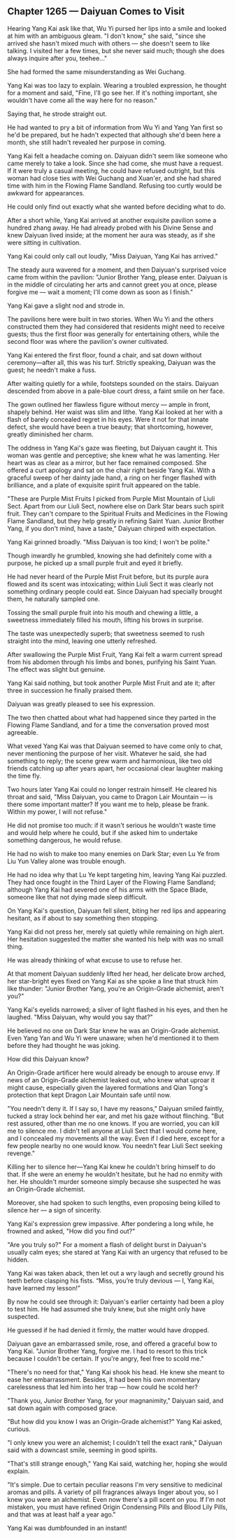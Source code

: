 ## Chapter 1265 — Daiyuan Comes to Visit

Hearing Yang Kai ask like that, Wu Yi pursed her lips into a smile and looked at him with an ambiguous gleam. "I don't know,"
she said, "since she arrived she hasn't mixed much with others — she doesn't seem to like talking. I visited her a few times, but she never said much; though she does always inquire after you, teehee..."

She had formed the same misunderstanding as Wei Guchang.

Yang Kai was too lazy to explain. Wearing a troubled expression, he thought for a moment and said, "Fine, I'll go see her. If it's nothing important, she wouldn't have come all the way here for no reason."

Saying that, he strode straight out.

He had wanted to pry a bit of information from Wu Yi and Yang Yan first so he'd be prepared, but he hadn't expected that although she'd been here a month, she still hadn't revealed her purpose in coming.

Yang Kai felt a headache coming on. Daiyuan didn't seem like someone who came merely to take a look. Since she had come, she must have a request. If it were truly a casual meeting, he could have refused outright, but this woman had close ties with Wei Guchang and Xuan'er, and she had shared time with him in the Flowing Flame Sandland. Refusing too curtly would be awkward for appearances.

He could only find out exactly what she wanted before deciding what to do.

After a short while, Yang Kai arrived at another exquisite pavilion some a hundred zhang away. He had already probed with his Divine Sense and knew Daiyuan lived inside; at the moment her aura was steady, as if she were sitting in cultivation.

Yang Kai could only call out loudly, "Miss Daiyuan, Yang Kai has arrived."

The steady aura wavered for a moment, and then Daiyuan's surprised voice came from within the pavilion: "Junior Brother Yang, please enter. Daiyuan is in the middle of circulating her arts and cannot greet you at once, please forgive me — wait a moment; I'll come down as soon as I finish."

Yang Kai gave a slight nod and strode in.

The pavilions here were built in two stories. When Wu Yi and the others constructed them they had considered that residents might need to receive guests; thus the first floor was generally for entertaining others, while the second floor was where the pavilion's owner cultivated.

Yang Kai entered the first floor, found a chair, and sat down without ceremony—after all, this was his turf. Strictly speaking, Daiyuan was the guest; he needn't make a fuss.

After waiting quietly for a while, footsteps sounded on the stairs. Daiyuan descended from above in a pale-blue court dress, a faint smile on her face.

The gown outlined her flawless figure without mercy — ample in front, shapely behind. Her waist was slim and lithe. Yang Kai looked at her with a flash of barely concealed regret in his eyes. Were it not for that innate defect, she would have been a true beauty; that shortcoming, however, greatly diminished her charm.

The oddness in Yang Kai's gaze was fleeting, but Daiyuan caught it. This woman was gentle and perceptive; she knew what he was lamenting. Her heart was as clear as a mirror, but her face remained composed. She offered a curt apology and sat on the chair right beside Yang Kai. With a graceful sweep of her dainty jade hand, a ring on her finger flashed with brilliance, and a plate of exquisite spirit fruit appeared on the table.

"These are Purple Mist Fruits I picked from Purple Mist Mountain of Liuli Sect. Apart from our Liuli Sect, nowhere else on Dark Star bears such spirit fruit. They can't compare to the Spiritual Fruits and Medicines in the Flowing Flame Sandland, but they help greatly in refining Saint Yuan. Junior Brother Yang, if you don't mind, have a taste," Daiyuan chirped with expectation.

Yang Kai grinned broadly. "Miss Daiyuan is too kind; I won't be polite."

Though inwardly he grumbled, knowing she had definitely come with a purpose, he picked up a small purple fruit and eyed it briefly.

He had never heard of the Purple Mist Fruit before, but its purple aura flowed and its scent was intoxicating; within Liuli Sect it was clearly not something ordinary people could eat. Since Daiyuan had specially brought them, he naturally sampled one.

Tossing the small purple fruit into his mouth and chewing a little, a sweetness immediately filled his mouth, lifting his brows in surprise.

The taste was unexpectedly superb; that sweetness seemed to rush straight into the mind, leaving one utterly refreshed.

After swallowing the Purple Mist Fruit, Yang Kai felt a warm current spread from his abdomen through his limbs and bones, purifying his Saint Yuan. The effect was slight but genuine.

Yang Kai said nothing, but took another Purple Mist Fruit and ate it; after three in succession he finally praised them.

Daiyuan was greatly pleased to see his expression.

The two then chatted about what had happened since they parted in the Flowing Flame Sandland, and for a time the conversation proved most agreeable.

What vexed Yang Kai was that Daiyuan seemed to have come only to chat, never mentioning the purpose of her visit. Whatever he said, she had something to reply; the scene grew warm and harmonious, like two old friends catching up after years apart, her occasional clear laughter making the time fly.

Two hours later Yang Kai could no longer restrain himself. He cleared his throat and said, "Miss Daiyuan, you came to Dragon Lair Mountain — is there some important matter? If you want me to help, please be frank. Within my power, I will not refuse."

He did not promise too much: if it wasn't serious he wouldn't waste time and would help where he could, but if she asked him to undertake something dangerous, he would refuse.

He had no wish to make too many enemies on Dark Star; even Lu Ye from Liu Yun Valley alone was trouble enough.

He had no idea why that Lu Ye kept targeting him, leaving Yang Kai puzzled. They had once fought in the Third Layer of the Flowing Flame Sandland; although Yang Kai had severed one of his arms with the Space Blade, someone like that not dying made sleep difficult.

On Yang Kai's question, Daiyuan fell silent, biting her red lips and appearing hesitant, as if about to say something then stopping.

Yang Kai did not press her, merely sat quietly while remaining on high alert. Her hesitation suggested the matter she wanted his help with was no small thing.

He was already thinking of what excuse to use to refuse her.

At that moment Daiyuan suddenly lifted her head, her delicate brow arched, her star-bright eyes fixed on Yang Kai as she spoke a line that struck him like thunder: "Junior Brother Yang, you're an Origin-Grade alchemist, aren't you?"

Yang Kai's eyelids narrowed; a sliver of light flashed in his eyes, and then he laughed. "Miss Daiyuan, why would you say that?"

He believed no one on Dark Star knew he was an Origin-Grade alchemist. Even Yang Yan and Wu Yi were unaware; when he'd mentioned it to them before they had thought he was joking.

How did this Daiyuan know?

An Origin-Grade artificer here would already be enough to arouse envy. If news of an Origin-Grade alchemist leaked out, who knew what uproar it might cause, especially given the layered formations and Qian Tong's protection that kept Dragon Lair Mountain safe until now.

"You needn't deny it. If I say so, I have my reasons," Daiyuan smiled faintly, tucked a stray lock behind her ear, and met his gaze without flinching. "But rest assured, other than me no one knows. If you are worried, you can kill me to silence me. I didn't tell anyone at Liuli Sect that I would come here, and I concealed my movements all the way. Even if I died here, except for a few people nearby no one would know. You needn't fear Liuli Sect seeking revenge."

Killing her to silence her—Yang Kai knew he couldn't bring himself to do that. If she were an enemy he wouldn't hesitate, but he had no enmity with her. He shouldn't murder someone simply because she suspected he was an Origin-Grade alchemist.

Moreover, she had spoken to such lengths, even proposing being killed to silence her — a sign of sincerity.

Yang Kai's expression grew impassive. After pondering a long while, he frowned and asked, "How did you find out?"

"Are you truly so?" For a moment a flash of delight burst in Daiyuan's usually calm eyes; she stared at Yang Kai with an urgency that refused to be hidden.

Yang Kai was taken aback, then let out a wry laugh and secretly ground his teeth before clasping his fists. “Miss, you’re truly devious — I, Yang Kai, have learned my lesson!”

By now he could see through it: Daiyuan's earlier certainty had been a ploy to test him. He had assumed she truly knew, but she might only have suspected.

He guessed if he had denied it firmly, the matter would have dropped.

Daiyuan gave an embarrassed smile, rose, and offered a graceful bow to Yang Kai. "Junior Brother Yang, forgive me. I had to resort to this trick because I couldn't be certain. If you're angry, feel free to scold me."

"There's no need for that," Yang Kai shook his head. He knew she meant to ease her embarrassment. Besides, it had been his own momentary carelessness that led him into her trap — how could he scold her?

"Thank you, Junior Brother Yang, for your magnanimity," Daiyuan said, and sat down again with composed grace.

"But how did you know I was an Origin-Grade alchemist?" Yang Kai asked, curious.

"I only knew you were an alchemist; I couldn't tell the exact rank," Daiyuan said with a downcast smile, seeming in good spirits.

"That's still strange enough," Yang Kai said, watching her, hoping she would explain.

"It's simple. Due to certain peculiar reasons I'm very sensitive to medicinal aromas and pills. A variety of pill fragrances always linger about you, so I knew you were an alchemist. Even now there's a pill scent on you. If I'm not mistaken, you must have refined Origin Condensing Pills and Blood Lily Pills, and that was at least half a year ago."

Yang Kai was dumbfounded in an instant!